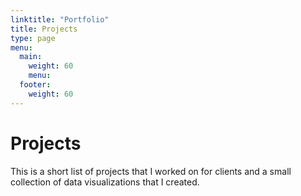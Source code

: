 ```yaml
---
linktitle: "Portfolio"
title: Projects
type: page
menu:
  main:
    weight: 60
    menu:
  footer:
    weight: 60
---
```

# Projects
This is a short list of projects that I worked on for clients and a small collection of data visualizations that I created. 
